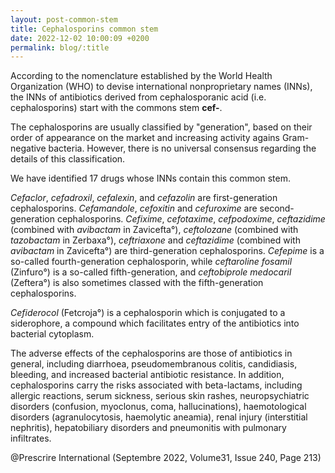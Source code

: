 ```yaml
---
layout: post-common-stem
title: Cephalosporins common stem
date: 2022-12-02 10:00:09 +0200
permalink: blog/:title
---
```

According to the nomenclature established by the World Health Organization (WHO) to devise international nonproprietary names (INNs), the INNs of antibiotics derived from cephalosporanic acid (i.e. cephalosporins) start with the commons stem **cef-**.

The cephalosporins are usually classified by "generation", based on their order of appearance on the market and increasing activity agains Gram-negative bacteria. However, there is no universal consensus regarding the details of this classification.

We have identified 17 drugs whose INNs contain this common stem.

*Cefaclor*, *cefadroxil*, *cefalexin*, and *cefazolin* are first-generation cephalosporins. *Cefamandole*, *cefoxitin* and *cefuroxime* are second-generation cephalosporins. *Cefixime*, *cefotaxime*, *cefpodoxime*, *ceftazidime* (combined with *avibactam* in Zavicefta°), *ceftolozane* (combined with *tazobactam* in Zerbaxa°), *ceftriaxone* and *ceftazidime* (combined with *avibactam* in Zavicefta°) are third-generation cephalosporins. *Cefepime*  is a so-called fourth-generation cephalosporin, while *ceftaroline fosamil* (Zinfuro°) is a so-called fifth-generation, and *ceftobiprole medocaril* (Zeftera°) is also sometimes classed with the fifth-generation cephalosporins.

*Cefiderocol* (Fetcroja°) is a cephalosporin which is conjugated to a siderophore, a compound which facilitates entry of the antibiotics into bacterial cytoplasm.

The adverse effects of the cephalosporins are those of antibiotics in general, including diarrhoea, pseudomembranous colitis, candidiasis, bleeding, and increased bacterial antibiotic resistance. In addition, cephalosporins carry the risks associated with beta-lactams, including allergic reactions, serum sickness, serious skin rashes, neuropsychiatric disorders (confusion, myoclonus, coma, hallucinations), haemotological disorders (agranulocytosis, haemolytic aneamia), renal injury (interstitial nephritis), hepatobiliary disorders and pneumonitis with pulmonary infiltrates.

@Prescrire International (Septembre 2022, Volume31, Issue 240, Page 213)
